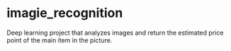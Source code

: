 # imagie_recognition
Deep learning project that analyzes images and return the estimated price point of the main item in the picture. 
